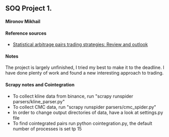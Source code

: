 <h2>SOQ Project 1. </h2>
<h4>Mironov Mikhail</h4>

<h4>Reference sources</h4>
<ul>
    <li><a href="https://www.econstor.eu/bitstream/10419/116783/1/833997289.pdf">Statistical arbitrage pairs trading strategies: Review and outlook</a></li>
</ul>

<h4>Notes</h4>
<p>The project is largely unfinished, I tried my best to make it to the deadline. I have done plenty of work and found a new interesting approach to trading.</p>

<h4>Scrapy notes and Cointegration</h4>

<ul>
    <li>To collect kline data from binance, run "scrapy runspider parsers/kline_parser.py"</li>
    <li>To collect CMC data, run "scrapy runspider parsers/cmc_spider.py"</li>
    <li>In order to change output directories of data, have a look at settings.py file</li>
    <li>To find cointegrated pairs run python cointegration.py, the default number of processes is set tp 15</li>
</ul>